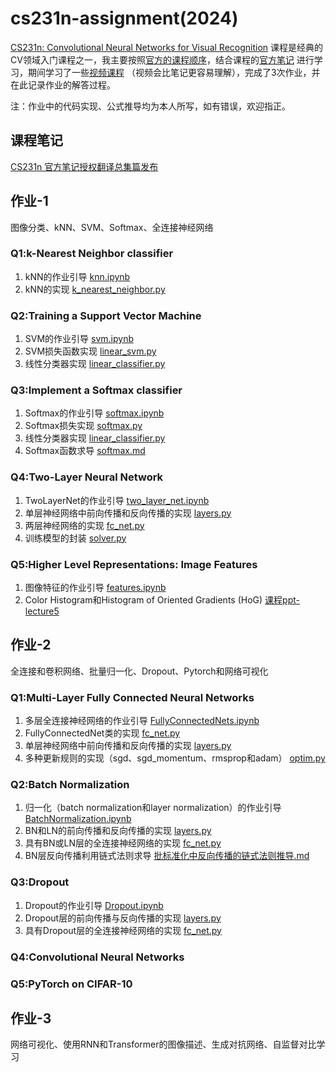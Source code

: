 # cs231n-assignment(2024)
[CS231n: Convolutional Neural Networks for Visual Recognition](https://cs231n.github.io/) 课程是经典的CV领域入门课程之一，我主要按照[官方的课程顺序](https://cs231n.stanford.edu/schedule.html)，结合课程的[官方笔记](https://cs231n.github.io/) 进行学习，期间学习了一些[视频课程](https://www.bilibili.com/video/BV1K7411W7So?spm_id_from=333.788.videopod.episodes&vd_source=9b0bab44f379d04b6954be4ca93b4b5a) （视频会比笔记更容易理解），完成了3次作业，并在此记录作业的解答过程。

注：作业中的代码实现、公式推导均为本人所写，如有错误，欢迎指正。

## 课程笔记
[CS231n 官方笔记授权翻译总集篇发布](https://github.com/whyscience/CS231n-Note-Translation_CN/tree/master)

## 作业-1
图像分类、kNN、SVM、Softmax、全连接神经网络
### Q1:k-Nearest Neighbor classifier
1. kNN的作业引导 [knn.ipynb](https://github.com/ruip0729/cs231n/blob/main/assignment1/knn.ipynb)
2. kNN的实现 [k_nearest_neighbor.py](https://github.com/ruip0729/cs231n/blob/main/assignment1/cs231n/classifiers/k_nearest_neighbor.py)
### Q2:Training a Support Vector Machine
1. SVM的作业引导 [svm.ipynb](https://github.com/ruip0729/cs231n/blob/main/assignment1/svm.ipynb)
2. SVM损失函数实现 [linear_svm.py](https://github.com/ruip0729/cs231n/blob/main/assignment1/cs231n/classifiers/linear_svm.py)
3. 线性分类器实现 [linear_classifier.py](https://github.com/ruip0729/cs231n/blob/main/assignment1/cs231n/classifiers/linear_classifier.py)
### Q3:Implement a Softmax classifier
1. Softmax的作业引导 [softmax.ipynb](https://github.com/ruip0729/cs231n/blob/main/assignment1/softmax.ipynb)
2. Softmax损失实现 [softmax.py](https://github.com/ruip0729/cs231n/blob/main/assignment1/cs231n/classifiers/softmax.py)
3. 线性分类器实现 [linear_classifier.py](https://github.com/ruip0729/cs231n/blob/main/assignment1/cs231n/classifiers/linear_classifier.py)
4. Softmax函数求导 [softmax.md](https://github.com/ruip0729/cs231n/blob/main/%E8%A1%A5%E5%85%85%E5%86%85%E5%AE%B9/softmax%E5%87%BD%E6%95%B0%E6%B1%82%E5%AF%BC.md)
### Q4:Two-Layer Neural Network
1. TwoLayerNet的作业引导 [two_layer_net.ipynb](https://github.com/ruip0729/cs231n-assignment/blob/main/assignment1/two_layer_net.ipynb)
2. 单层神经网络中前向传播和反向传播的实现 [layers.py](https://github.com/ruip0729/cs231n-assignment/blob/main/assignment1/cs231n/layers.py)
3. 两层神经网络的实现 [fc_net.py](https://github.com/ruip0729/cs231n-assignment/blob/main/assignment1/cs231n/classifiers/fc_net.py)
4. 训练模型的封装 [solver.py](https://github.com/ruip0729/cs231n-assignment/blob/main/assignment1/cs231n/solver.py)
### Q5:Higher Level Representations: Image Features
1. 图像特征的作业引导 [features.ipynb](https://github.com/ruip0729/cs231n-assignment/blob/main/assignment1/features.ipynb)
2. Color Histogram和Histogram of Oriented Gradients (HoG) [课程ppt-lecture5](https://cs231n.stanford.edu/slides/2024/lecture_5.pdf)
## 作业-2
全连接和卷积网络、批量归一化、Dropout、Pytorch和网络可视化
### Q1:Multi-Layer Fully Connected Neural Networks
1. 多层全连接神经网络的作业引导 [FullyConnectedNets.ipynb](https://github.com/ruip0729/cs231n-assignment/blob/main/assignment2/FullyConnectedNets.ipynb)
2. FullyConnectedNet类的实现 [fc_net.py](https://github.com/ruip0729/cs231n-assignment/blob/main/assignment2/cs231n/classifiers/fc_net.py)
3. 单层神经网络中前向传播和反向传播的实现 [layers.py](https://github.com/ruip0729/cs231n-assignment/blob/main/assignment2/cs231n/layers.py)
4. 多种更新规则的实现（sgd、sgd_momentum、rmsprop和adam） [optim.py](https://github.com/ruip0729/cs231n-assignment/blob/main/assignment2/cs231n/optim.py)
### Q2:Batch Normalization
1. 归一化（batch normalization和layer normalization）的作业引导 [BatchNormalization.ipynb](https://github.com/ruip0729/cs231n-assignment/blob/main/assignment2/BatchNormalization.ipynb)
2. BN和LN的前向传播和反向传播的实现 [layers.py](https://github.com/ruip0729/cs231n-assignment/blob/main/assignment2/cs231n/layers.py)
3. 具有BN或LN层的全连接神经网络的实现 [fc_net.py](https://github.com/ruip0729/cs231n-assignment/blob/main/assignment2/cs231n/classifiers/fc_net.py)
4. BN层反向传播利用链式法则求导 [批标准化中反向传播的链式法则推导.md](https://github.com/ruip0729/cs231n-assignment/blob/main/%E8%A1%A5%E5%85%85%E5%86%85%E5%AE%B9/%E6%89%B9%E6%A0%87%E5%87%86%E5%8C%96%E4%B8%AD%E5%8F%8D%E5%90%91%E4%BC%A0%E6%92%AD%E7%9A%84%E9%93%BE%E5%BC%8F%E6%B3%95%E5%88%99%E6%8E%A8%E5%AF%BC.md)
### Q3:Dropout
1. Dropout的作业引导 [Dropout.ipynb](https://github.com/ruip0729/cs231n-assignment/blob/main/assignment2/Dropout.ipynb)
2. Dropout层的前向传播与反向传播的实现 [layers.py](https://github.com/ruip0729/cs231n-assignment/blob/main/assignment2/cs231n/layers.py)
3. 具有Dropout层的全连接神经网络的实现 [fc_net.py](https://github.com/ruip0729/cs231n-assignment/blob/main/assignment2/cs231n/classifiers/fc_net.py)
### Q4:Convolutional Neural Networks
### Q5:PyTorch on CIFAR-10

## 作业-3
网络可视化、使用RNN和Transformer的图像描述、生成对抗网络、自监督对比学习
